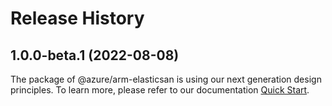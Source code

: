 # Release History
    
## 1.0.0-beta.1 (2022-08-08)

The package of @azure/arm-elasticsan is using our next generation design principles. To learn more, please refer to our documentation [Quick Start](https://aka.ms/js-track2-quickstart).
